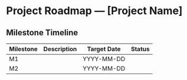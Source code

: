 # Project Roadmap — [Project Name]

## Milestone Timeline
| Milestone | Description        | Target Date | Status |
|-----------|--------------------|-------------|--------|
| M1        |                    | YYYY-MM-DD  |        |
| M2        |                    | YYYY-MM-DD  |        |